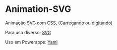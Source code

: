 # Animation-SVG
Animação SVG com CSS, (Carregando ou digitando)

Para uso diverso: [SVG](Animação.svg)

Uso em Powerapps: [Yaml](Animação.yaml)
